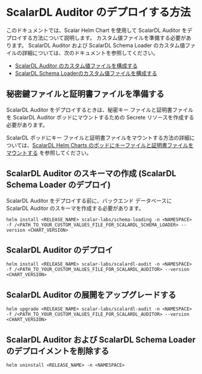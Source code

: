 # ScalarDL Auditor のデプロイする方法

このドキュメントでは、Scalar Helm Chart を使用して ScalarDL Auditor をデプロイする方法について説明します。 カスタム値ファイルを準備する必要があります。 ScalarDL Auditor および ScalarDL Schema Loader のカスタム値ファイルの詳細については、次のドキュメントを参照してください。

* [ScalarDL Auditor のカスタム値ファイルを構成する](configure-custom-values-scalardl-auditor.md)
* [ScalarDL Schema Loaderのカスタム値ファイルを構成する](configure-custom-values-scalardl-schema-loader.md)

## 秘密鍵ファイルと証明書ファイルを準備する

ScalarDL Auditor をデプロイするときは、秘密キー ファイルと証明書ファイルを ScalarDL Auditor ポッドにマウントするための Secrete リソースを作成する必要があります。

ScalarDL ポッドにキー ファイルと証明書ファイルをマウントする方法の詳細については、[ScalarDL Helm Charts のポッドにキーファイルと証明書ファイルをマウントする](mount-files-or-volumes-on-scalar-pods.md#scalardl-helm-charts-のポッドにキーファイルと証明書ファイルをマウントする) を参照してください。

## ScalarDL Auditor のスキーマの作成 (ScalarDL Schema Loader のデプロイ)

ScalarDL Auditor をデプロイする前に、バックエンド データベースに ScalarDL Auditor のスキーマを作成する必要があります。

```console
helm install <RELEASE_NAME> scalar-labs/schema-loading -n <NAMESPACE> -f /<PATH_TO_YOUR_CUSTOM_VALUES_FILE_FOR_SCALARDL_SCHEMA_LOADER> --version <CHART_VERSION>
```

## ScalarDL Auditor のデプロイ

```console
helm install <RELEASE_NAME> scalar-labs/scalardl-audit -n <NAMESPACE> -f /<PATH_TO_YOUR_CUSTOM_VALUES_FILE_FOR_SCALARDL_AUDITOR> --version <CHART_VERSION>
```

## ScalarDL Auditor の展開をアップグレードする

```console
helm upgrade <RELEASE_NAME> scalar-labs/scalardl-audit -n <NAMESPACE> -f /<PATH_TO_YOUR_CUSTOM_VALUES_FILE_FOR_SCALARDL_AUDITOR> --version <CHART_VERSION>
```

## ScalarDL Auditor および ScalarDL Schema Loader のデプロイメントを削除する

```console
helm uninstall <RELEASE_NAME> -n <NAMESPACE>
```
